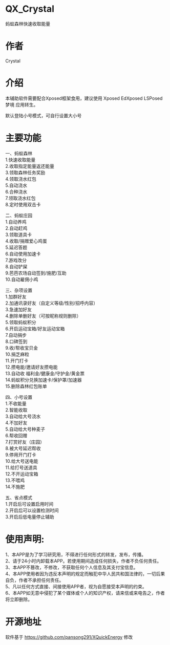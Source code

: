 # QX_Crystal 
蚂蚁森林快速收取能量
# 作者
Crystal
# 介绍
本辅助软件需要配合Xposed框架食用，建议使用 Xposed EdXposed LSPosed 梦境 应用转生。

默认登陆小号模式，可自行设置大小号

# 主要功能

一、蚂蚁森林  
  1.快速收取能量  
  2.收取指定能量返还能量  
  3.领取森林任务奖励  
  4.领取浇水红包  
  5.自动浇水  
  6.合种浇水  
  7.领取浇水红包  
  8.定时使用双击卡  
  
二、蚂蚁庄园  
  1.自动养鸡  
  2.自动赶鸡  
  3.领取道具卡  
  4.收取/捐赠爱心鸡蛋  
  5.延迟答题  
  6.自动使用加速卡  
  7.游戏改分  
  8.自动铲屎  
  9.芭芭农场自动签到/施肥/互助  
  10.自动雇佣小鸡  
  
三、杂项设置  
  1.加群好友  
  2.加通讯录好友（自定义等级/性别/招呼内容）  
  3.急速加好友  
  4.删除单删好友（可按昵称规则删除）  
  5.领取蚂蚁积分  
  6.开启运动宝箱/好友运动宝箱  
  7.自动捐步  
  8.口碑签到  
  9.收/帮收宝贝金  
  10.捐芝麻粒  
  11.开门打卡  
  12.攒电能/邀请好友攒电能  
  13.自动收 福利金/健康金/守护金/黄金票  
  14.蚂蚁积分兑换加速卡/保护罩/加速器  
  15.删除森林红包账单  
  
四、小号设置  
  1.不收能量  
  2.智能收取  
  3.自动给大号浇水  
  4.不加好友  
  5.自动给大号种麦子  
  6.帮收回赠  
  7.打赏好友（庄园）  
  8.被大号延迟帮收  
  9.停用开门打卡  
  10.给大号送电能  
  11.给打号送道具  
  12.不开运动宝箱  
  13.不喂鸡  
  14.不施肥  
  
五、省点模式  
  1.开启后可设置启用时间  
  2.开启后可以设置检测时间  
  3.开启后低电量停止辅助  
# 使用声明:

  1、本APP是为了学习研究用，不得进行任何形式的转发，发布，传播。  
  2、请于24小时内卸载本APP。若使用期间造成任何损失，作者不负任何责任。  
  3、本APP不篡改，不修改，不获取任何个人信息及其支付宝信息。  
  4、本APP使用者因为违反本声明的规定而触犯中华人民共和国法律的，一切后果自负，作者不承担任何责任。  
  5、凡以任何方式直接、间接使用APP者，视为自愿接受本声明的约束。  
  6、本APP如无意中侵犯了某个媒体或个人的知识产权，请来信或来电告之，作者将立即删除。  

# 开源地址
 软件基于 https://github.com/pansong291/XQuickEnergy 修改
